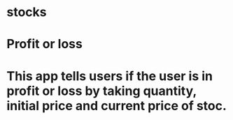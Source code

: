 # stocks
# Profit or loss
# This app tells users if the user is in profit or loss by taking quantity, initial price and current price of stoc.
